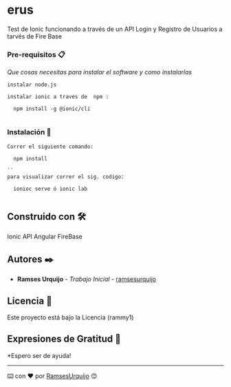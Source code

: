 # erus

Test de Ionic funcionando a través de un API
Login y Registro de Usuarios a tarvés de Fire Base


### Pre-requisitos 📋

_Que cosas necesitas para instalar el software y como instalarlas_

``` (En caso de no tener Ionic instalado)
instalar node.js 

instalar ionic a traves de  npm :

  npm install -g @ionic/cli
  
```

### Instalación 🔧


```
Correr el siguiente comando:

  npm install
  
``
para visualizar correr el sig. codigo:

  ionioc serve ó ionic lab
  
```

## Construido con 🛠️

Ionic
API
Angular
FireBase

## Autores ✒️

* **Ramses Urquijo** - *Trabajo Inicial* - [ramsesurquijo](https://github.com/RammyVasquez)

## Licencia 📄

Este proyecto está bajo la Licencia (rammy1) 

## Expresiones de Gratitud 🎁

*Espero ser de ayuda!



---
⌨️ con ❤️ por [RamsesUrquijo](https://github.com/RammyVasquez) 😊

